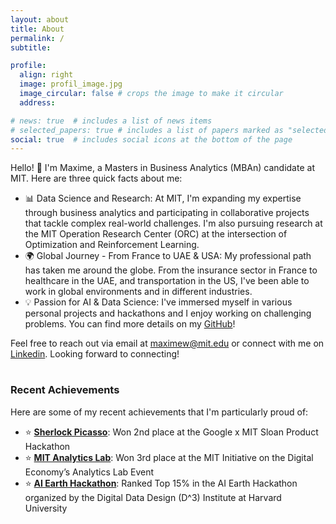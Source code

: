 ```yaml
---
layout: about
title: About
permalink: /
subtitle: 

profile:
  align: right
  image: profil_image.jpg
  image_circular: false # crops the image to make it circular
  address:

# news: true  # includes a list of news items
# selected_papers: true # includes a list of papers marked as "selected={true}"
social: true  # includes social icons at the bottom of the page
---
```


Hello! :wave:  I'm Maxime, a Masters in Business Analytics (MBAn) candidate at MIT. Here are three quick facts about me:

- 📊 Data Science and Research: At MIT, I'm expanding my expertise through business analytics and participating in collaborative projects that tackle complex real-world challenges.  I'm also pursuing research at the MIT Operation Research Center (ORC) at the intersection of Optimization and Reinforcement Learning.
- 🌍 Global Journey - From France to UAE & USA: My professional path has taken me around the globe. From the insurance sector in France to healthcare in the UAE, and transportation in the US, I've been able to work in global environments and in different industries.
- 💡 Passion for AI & Data Science: I've immersed myself in various personal projects and hackathons and I enjoy working on challenging problems. You can find more details on my [GitHub](https://github.com/maxime7770)!

Feel free to reach out via email at [maximew@mit.edu](mailto:) or connect with me on [Linkedin](https://www.linkedin.com/in/maxime-wolf/). Looking forward to connecting!



#
#

### Recent Achievements
Here are some of my recent achievements that I'm particularly proud of:

- ⭐ [**Sherlock Picasso**](https://github.com/maxime7770/Sherlock-Picasso): Won 2nd place at the Google x MIT Sloan Product Hackathon
- ⭐ [**MIT Analytics Lab**](https://maxime7770.github.io/projects/AI_Powered_Email_Assistant_for_CMA-CGM/): Won 3rd place at the MIT Initiative on the Digital Economy’s Analytics Lab Event
- ⭐ [**AI Earth Hackathon**](https://github.com/maxime7770/Sustainable-Urban-Mobility): Ranked Top 15% in the AI Earth Hackathon organized by the Digital Data Design (D^3) Institute at Harvard University
